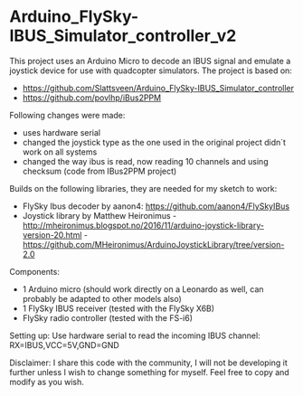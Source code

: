 # Arduino_FlySky-IBUS_Simulator_controller_v2
This project uses an Arduino Micro to decode an IBUS signal and emulate a joystick device for use with quadcopter simulators.
The project is based on: 
- https://github.com/Slattsveen/Arduino_FlySky-IBUS_Simulator_controller
- https://github.com/povlhp/iBus2PPM

Following changes were made:
- uses hardware serial
- changed the joystick type as the one used in the original project didn´t work on all systems
- changed the way ibus is read, now reading 10 channels and using checksum (code from IBus2PPM project)

Builds on the following libraries, they are needed for my sketch to work:
- FlySky Ibus decoder by aanon4: https://github.com/aanon4/FlySkyIBus
- Joystick library by Matthew Heironimus  - http://mheironimus.blogspot.no/2016/11/arduino-joystick-library-version-20.html - https://github.com/MHeironimus/ArduinoJoystickLibrary/tree/version-2.0

Components:
- 1 Arduino micro (should work directly on a Leonardo as well, can probably be adapted to other models also)
- 1 FlySky IBUS receiver (tested with the FlySky X6B)
- FlySky radio controller (tested with the FS-i6)

Setting up: Use hardware serial to read the incoming IBUS channel: RX=IBUS,VCC=5V,GND=GND

Disclaimer: I share this code with the community, I will not be developing it further unless I wish to change something for myself. Feel free to copy and modify as you wish.

